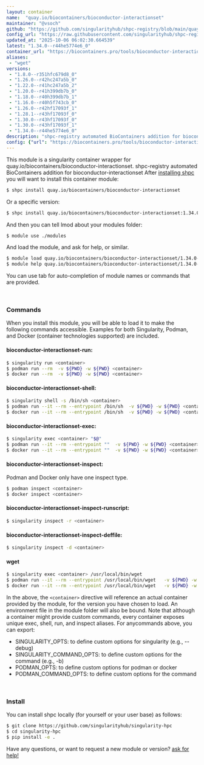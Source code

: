 ```yaml
---
layout: container
name:  "quay.io/biocontainers/bioconductor-interactionset"
maintainer: "@vsoch"
github: "https://github.com/singularityhub/shpc-registry/blob/main/quay.io/biocontainers/bioconductor-interactionset/container.yaml"
config_url: "https://raw.githubusercontent.com/singularityhub/shpc-registry/main/quay.io/biocontainers/bioconductor-interactionset/container.yaml"
updated_at: "2025-10-06 06:02:30.664539"
latest: "1.34.0--r44he5774e6_0"
container_url: "https://biocontainers.pro/tools/bioconductor-interactionset"
aliases:
 - "wget"
versions:
 - "1.8.0--r351hfc679d8_0"
 - "1.26.0--r42hc247a5b_0"
 - "1.22.0--r41hc247a5b_2"
 - "1.20.0--r41h399db7b_0"
 - "1.18.0--r40h399db7b_1"
 - "1.16.0--r40h5f743cb_0"
 - "1.26.0--r42hf17093f_1"
 - "1.28.1--r43hf17093f_0"
 - "1.30.0--r43hf17093f_0"
 - "1.30.0--r43hf17093f_1"
 - "1.34.0--r44he5774e6_0"
description: "shpc-registry automated BioContainers addition for bioconductor-interactionset"
config: {"url": "https://biocontainers.pro/tools/bioconductor-interactionset", "maintainer": "@vsoch", "description": "shpc-registry automated BioContainers addition for bioconductor-interactionset", "latest": {"1.34.0--r44he5774e6_0": "sha256:e8f3c4e8a6e6bd9585c35f3d357d6bfc335bbc071edd26d0b4c4cad710aa42aa"}, "tags": {"1.8.0--r351hfc679d8_0": "sha256:62037b4b18b467b3ff5e2541057589596a717206d216f5f1dc03e0d21cf689da", "1.26.0--r42hc247a5b_0": "sha256:0de4011b1a39ef7a0c972614b3e75d426077635d53a99771fccfed60e84f5a1b", "1.22.0--r41hc247a5b_2": "sha256:96bd715684fa5fe238787a63279f44ee7a9ece445be9067a20efdaebc56c221c", "1.20.0--r41h399db7b_0": "sha256:70c08a8b8d5d8a648852ce7249d591a6c41cc7e7328a7be4f64fd81110686a62", "1.18.0--r40h399db7b_1": "sha256:1bb757dd6a863257738332ce30bdc703dc0d5b2140ec53353c9d701ba83023d2", "1.16.0--r40h5f743cb_0": "sha256:9c6c900523fff39fe44cc936fc4b3ceefe1b1d5325cf873a77b071419858cbb6", "1.26.0--r42hf17093f_1": "sha256:588d5336b0f66ddb6a8706096b048ccc7238c52282b9cf4f6e85ee27314f3187", "1.28.1--r43hf17093f_0": "sha256:2aca6a81b86a6d1b716118656392e0e4a212170478549de0384cc244b1f5c686", "1.30.0--r43hf17093f_0": "sha256:4bf64fb457a938739a20d22df9137a22dab757d499928602fb3477d1180aa8d0", "1.30.0--r43hf17093f_1": "sha256:d5254e358d92a05378fb6d9c427a1d2b32c91e6c38e00d3deffe42ab34456baf", "1.34.0--r44he5774e6_0": "sha256:e8f3c4e8a6e6bd9585c35f3d357d6bfc335bbc071edd26d0b4c4cad710aa42aa"}, "docker": "quay.io/biocontainers/bioconductor-interactionset", "aliases": {"wget": "/usr/local/bin/wget"}}
---
```


This module is a singularity container wrapper for quay.io/biocontainers/bioconductor-interactionset.
shpc-registry automated BioContainers addition for bioconductor-interactionset
After [installing shpc](#install) you will want to install this container module:


```bash
$ shpc install quay.io/biocontainers/bioconductor-interactionset
```

Or a specific version:

```bash
$ shpc install quay.io/biocontainers/bioconductor-interactionset:1.34.0--r44he5774e6_0
```

And then you can tell lmod about your modules folder:

```bash
$ module use ./modules
```

And load the module, and ask for help, or similar.

```bash
$ module load quay.io/biocontainers/bioconductor-interactionset/1.34.0--r44he5774e6_0
$ module help quay.io/biocontainers/bioconductor-interactionset/1.34.0--r44he5774e6_0
```

You can use tab for auto-completion of module names or commands that are provided.

<br>

### Commands

When you install this module, you will be able to load it to make the following commands accessible.
Examples for both Singularity, Podman, and Docker (container technologies supported) are included.

#### bioconductor-interactionset-run:

```bash
$ singularity run <container>
$ podman run --rm  -v ${PWD} -w ${PWD} <container>
$ docker run --rm  -v ${PWD} -w ${PWD} <container>
```

#### bioconductor-interactionset-shell:

```bash
$ singularity shell -s /bin/sh <container>
$ podman run --it --rm --entrypoint /bin/sh  -v ${PWD} -w ${PWD} <container>
$ docker run --it --rm --entrypoint /bin/sh  -v ${PWD} -w ${PWD} <container>
```

#### bioconductor-interactionset-exec:

```bash
$ singularity exec <container> "$@"
$ podman run --it --rm --entrypoint ""  -v ${PWD} -w ${PWD} <container> "$@"
$ docker run --it --rm --entrypoint ""  -v ${PWD} -w ${PWD} <container> "$@"
```

#### bioconductor-interactionset-inspect:

Podman and Docker only have one inspect type.

```bash
$ podman inspect <container>
$ docker inspect <container>
```

#### bioconductor-interactionset-inspect-runscript:

```bash
$ singularity inspect -r <container>
```

#### bioconductor-interactionset-inspect-deffile:

```bash
$ singularity inspect -d <container>
```


#### wget

```bash
$ singularity exec <container> /usr/local/bin/wget
$ podman run --it --rm --entrypoint /usr/local/bin/wget   -v ${PWD} -w ${PWD} <container> -c " $@"
$ docker run --it --rm --entrypoint /usr/local/bin/wget   -v ${PWD} -w ${PWD} <container> -c " $@"
```



In the above, the `<container>` directive will reference an actual container provided
by the module, for the version you have chosen to load. An environment file in the
module folder will also be bound. Note that although a container
might provide custom commands, every container exposes unique exec, shell, run, and
inspect aliases. For anycommands above, you can export:

 - SINGULARITY_OPTS: to define custom options for singularity (e.g., --debug)
 - SINGULARITY_COMMAND_OPTS: to define custom options for the command (e.g., -b)
 - PODMAN_OPTS: to define custom options for podman or docker
 - PODMAN_COMMAND_OPTS: to define custom options for the command

<br>

### Install

You can install shpc locally (for yourself or your user base) as follows:

```bash
$ git clone https://github.com/singularityhub/singularity-hpc
$ cd singularity-hpc
$ pip install -e .
```

Have any questions, or want to request a new module or version? [ask for help!](https://github.com/singularityhub/singularity-hpc/issues)